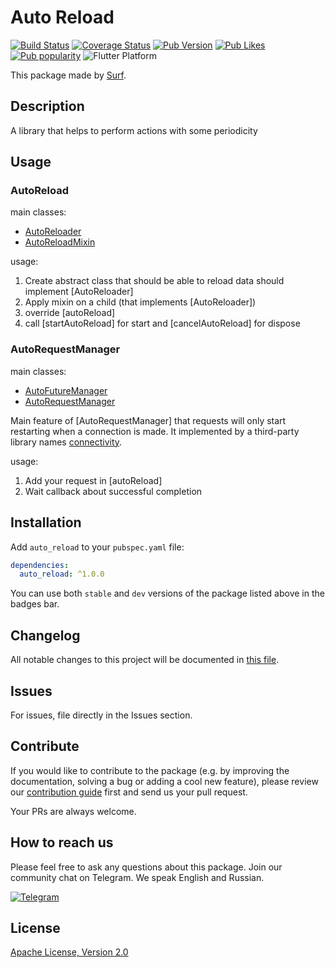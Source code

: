 # Auto Reload

[![Build Status](https://shields.io/github/workflow/status/surfstudio/SurfGear/build?logo=github&logoColor=white)](https://github.com/surfstudio/SurfGear/tree/main/packages/auto_reload)
[![Coverage Status](https://img.shields.io/codecov/c/github/surfstudio/SurfGear?flag=auto_reload&logo=codecov&logoColor=white)](https://codecov.io/gh/surfstudio/SurfGear)
[![Pub Version](https://img.shields.io/pub/v/auto_reload?logo=dart&logoColor=white)](https://pub.dev/packages/auto_reload)
[![Pub Likes](https://badgen.net/pub/likes/auto_reload)](https://pub.dev/packages/auto_reload)
[![Pub popularity](https://badgen.net/pub/popularity/auto_reload)](https://pub.dev/packages/auto_reload/score)
![Flutter Platform](https://badgen.net/pub/flutter-platform/auto_reload)

This package made by [Surf](https://surf.ru).

## Description

A library that helps to perform actions with some periodicity

## Usage

### AutoReload

main classes:

* [AutoReloader](/lib/src/mixin/auto_reloader.dart)
* [AutoReloadMixin](/lib/src/mixin/auto_reload_mixin.dart)

usage:

1. Create abstract class that should be able to reload data should implement [AutoReloader]
2. Apply mixin on a child (that implements [AutoReloader])
3. override [autoReload]
4. call [startAutoReload] for start and [cancelAutoReload] for dispose

### AutoRequestManager

main classes:

* [AutoFutureManager](/lib/src/manager/base/auto_future_manager.dart)
* [AutoRequestManager](/lib/src/manager/impl/auto_request_manager.dart)

Main feature of [AutoRequestManager] that requests will only start restarting when a connection is made.
It implemented by a third-party library names [connectivity](https://pub.dev/packages/connectivity).

usage:

1. Add your request in [autoReload]
2. Wait callback about successful completion

## Installation

Add `auto_reload` to your `pubspec.yaml` file:

```yaml
dependencies:
  auto_reload: ^1.0.0
```

You can use both `stable` and `dev` versions of the package listed above in the badges bar.

## Changelog

All notable changes to this project will be documented in [this file](./CHANGELOG.md).

## Issues

For issues, file directly in the Issues section.

## Contribute

If you would like to contribute to the package (e.g. by improving the documentation, solving a bug or adding a cool new feature), please review our [contribution guide](../../CONTRIBUTING.md) first and send us your pull request.

Your PRs are always welcome.

## How to reach us

Please feel free to ask any questions about this package. Join our community chat on Telegram. We speak English and Russian.

[![Telegram](https://img.shields.io/badge/chat-on%20Telegram-blue.svg)](https://t.me/SurfGear)

## License

[Apache License, Version 2.0](https://www.apache.org/licenses/LICENSE-2.0)
